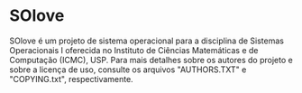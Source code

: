 # SOlove
SOlove é um projeto de sistema operacional para a disciplina de Sistemas Operacionais I oferecida no Instituto de Ciências Matemáticas e de Computação (ICMC), USP. Para mais detalhes sobre os autores do projeto e sobre a licença de uso, consulte os arquivos "AUTHORS.TXT" e "COPYING.txt", respectivamente.
